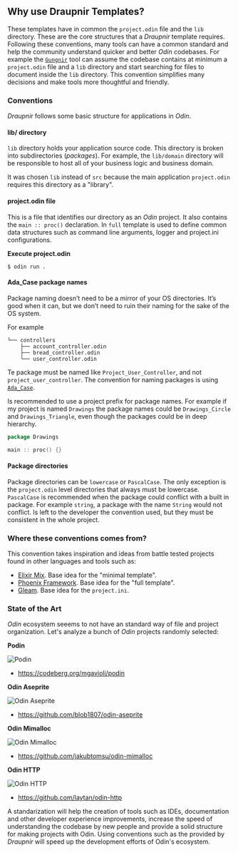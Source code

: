 ## Why use Draupnir Templates?

These templates have in common the `project.odin` file and the `lib` directory. These are the core structures that a _Draupnir_ template requires. Following these conventions, many tools can have a common standard and help the community understand quicker and better _Odin_ codebases. For example the [`Gungnir`](https://github.com/odin-arsenal/gungnir) tool can assume the codebase contains at minimum a `project.odin` file and a `lib` directory and start searching for files to document inside the `lib` directory. This convention simplifies many decisions and make tools more thoughtful and friendly.

### Conventions

_Draupnir_ follows some basic structure for applications in _Odin_.

#### lib/ directory

`lib` directory holds your application source code. This directory is broken into subdirectories (_packages_). For example, the `lib/domain` directory will be responsible to host all of your business logic and business domain.

It was chosen `lib` instead of `src` because the main application `project.odin` requires this directory as a "library".

#### project.odin file

This is a file that identifies our directory as an _Odin_ project. It also contains the `main :: proc()` declaration. In `full` template is used to define common data structures such as command line arguments, logger and project.ini configurations.

**Execute project.odin**

```shell
$ odin run .
```

#### Ada_Case package names

Package naming doesn’t need to be a mirror of your OS directories. It’s good when it can, but we don’t need to ruin their naming for the sake of the OS system.

For example

```text
└── controllers
    ├── account_controller.odin
    ├── bread_controller.odin
    └── user_controller.odin
```

Te package must be named like `Project_User_Controller`, and not `project_user_controller`. The convention for naming packages is using [`Ada_Case`](https://ada-lang.io/docs/style-guide/s3/02/).

Is recommended to use a project prefix for package names. For example if my project is named `Drawings` the package names could be `Drawings_Circle` and `Drawings_Triangle`, even though the packages could be in deep hierarchy.

```go
package Drawings

main :: proc() {}
```

#### Package directories

Package directories can be `lowercase` or `PascalCase`. The only exception is the `project.odin` level directories that always must be lowercase. `PascalCase` is recommended when the package could conflict with a built in package. For example `string`, a package with the name `String` would not conflict. Is left to the developer the convention used, but they must be consistent in the whole project.

### Where these conventions comes from?

This convention takes inspiration and ideas from battle tested projects found in other languages and tools such as:

- [Elixir Mix](https://hexdocs.pm/elixir/introduction-to-mix.html#our-first-project). Base idea for the "minimal template".
- [Phoenix Framework](https://hexdocs.pm/phoenix/directory_structure.html). Base idea for the "full template".
- [Gleam](https://gleam.run/writing-gleam/). Base idea for the `project.ini`.

### State of the Art

_Odin_ ecosystem seeems to not have an standard way of file and project organization. 
Let's analyze a bunch of _Odin_ projects randomly selected:

**Podin**

![Podin](https://github.com/user-attachments/assets/a60c0d73-9694-4971-a7c7-a7194d29e62e)

- https://codeberg.org/mgavioli/podin

**Odin Aseprite**

![Odin Aseprite](https://github.com/user-attachments/assets/6245ee77-ba81-48a9-bf0e-7ef250cf2c08)

- https://github.com/blob1807/odin-aseprite


**Odin Mimalloc**

![Odin Mimalloc](https://github.com/user-attachments/assets/6245ee77-ba81-48a9-bf0e-7ef250cf2c08)

- https://github.com/jakubtomsu/odin-mimalloc

**Odin HTTP**

![Odin HTTP](https://github.com/user-attachments/assets/47253d01-e34c-48a9-9f7a-eec5183bd585)

- https://github.com/laytan/odin-http

A standarization will help the creation of tools such as IDEs, documentation and other developer experience improvements, increase the speed of understanding the codebase by new people and provide a solid structure for making projects with Odin. Using conventions such as the provided by _Draupnir_ will speed up the development efforts of Odin's ecosystem.